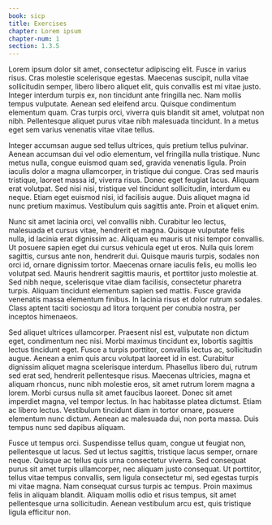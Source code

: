 ```yaml
---
book: sicp
title: Exercises
chapter: Lorem ipsum
chapter-num: 1
section: 1.3.5
---
```


Lorem ipsum dolor sit amet, consectetur adipiscing elit. Fusce in varius risus. Cras molestie scelerisque egestas. Maecenas suscipit, nulla vitae sollicitudin semper, libero libero aliquet elit, quis convallis est mi vitae justo. Integer interdum turpis ex, non tincidunt ante fringilla nec. Nam mollis tempus vulputate. Aenean sed eleifend arcu. Quisque condimentum elementum quam. Cras turpis orci, viverra quis blandit sit amet, volutpat non nibh. Pellentesque aliquet purus vitae nibh malesuada tincidunt. In a metus eget sem varius venenatis vitae vitae tellus.

Integer accumsan augue sed tellus ultrices, quis pretium tellus pulvinar. Aenean accumsan dui vel odio elementum, vel fringilla nulla tristique. Nunc metus nulla, congue euismod quam sed, gravida venenatis ligula. Proin iaculis dolor a magna ullamcorper, in tristique dui congue. Cras sed mauris tristique, laoreet massa id, viverra risus. Donec eget feugiat lacus. Aliquam erat volutpat. Sed nisi nisi, tristique vel tincidunt sollicitudin, interdum eu neque. Etiam eget euismod nisi, id facilisis augue. Duis aliquet magna id nunc pretium maximus. Vestibulum quis sagittis ante. Proin et aliquet enim.

Nunc sit amet lacinia orci, vel convallis nibh. Curabitur leo lectus, malesuada et cursus vitae, hendrerit et magna. Quisque vulputate felis nulla, id lacinia erat dignissim ac. Aliquam eu mauris ut nisi tempor convallis. Ut posuere sapien eget dui cursus vehicula eget ut eros. Nulla quis lorem sagittis, cursus ante non, hendrerit dui. Quisque mauris turpis, sodales non orci id, ornare dignissim tortor. Maecenas ornare iaculis felis, eu mollis leo volutpat sed. Mauris hendrerit sagittis mauris, et porttitor justo molestie at. Sed nibh neque, scelerisque vitae diam facilisis, consectetur pharetra turpis. Aliquam tincidunt elementum sapien sed mattis. Fusce gravida venenatis massa elementum finibus. In lacinia risus et dolor rutrum sodales. Class aptent taciti sociosqu ad litora torquent per conubia nostra, per inceptos himenaeos.

Sed aliquet ultrices ullamcorper. Praesent nisl est, vulputate non dictum eget, condimentum nec nisi. Morbi maximus tincidunt ex, lobortis sagittis lectus tincidunt eget. Fusce a turpis porttitor, convallis lectus ac, sollicitudin augue. Aenean a enim quis arcu volutpat laoreet id in est. Curabitur dignissim aliquet magna scelerisque interdum. Phasellus libero dui, rutrum sed erat sed, hendrerit pellentesque risus. Maecenas ultricies, magna et aliquam rhoncus, nunc nibh molestie eros, sit amet rutrum lorem magna a lorem. Morbi cursus nulla sit amet faucibus laoreet. Donec sit amet imperdiet magna, vel tempor lectus. In hac habitasse platea dictumst. Etiam ac libero lectus. Vestibulum tincidunt diam in tortor ornare, posuere elementum nunc dictum. Aenean ac malesuada dui, non porta massa. Duis tempus nunc sed dapibus aliquam.

Fusce ut tempus orci. Suspendisse tellus quam, congue ut feugiat non, pellentesque ut lacus. Sed ut lectus sagittis, tristique lacus semper, ornare neque. Quisque ac tellus quis urna consectetur viverra. Sed consequat purus sit amet turpis ullamcorper, nec aliquam justo consequat. Ut porttitor, tellus vitae tempus convallis, sem ligula consectetur mi, sed egestas turpis mi vitae magna. Nam consequat cursus turpis ac tempus. Proin maximus felis in aliquam blandit. Aliquam mollis odio et risus tempus, sit amet pellentesque urna sollicitudin. Aenean vestibulum arcu est, quis tristique ligula efficitur non. 